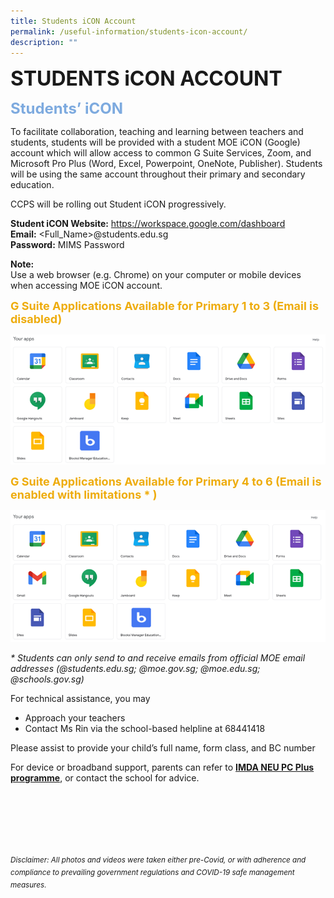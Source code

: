 ```yaml
---
title: Students iCON Account
permalink: /useful-information/students-icon-account/
description: ""
---
```

<b><font size="6">STUDENTS iCON ACCOUNT</font></b>

<b><font size=5 color="#7daadf">Students’ iCON</font></b>

To facilitate collaboration, teaching and learning between teachers and students, students will be provided with a student MOE iCON (Google) account which will allow access to common G Suite Services, Zoom, and Microsoft Pro Plus (Word, Excel, Powerpoint, OneNote, Publisher). Students will be using the same account throughout their primary and secondary education.  
  
CCPS will be rolling out Student iCON progressively.  
  
<b>Student iCON Website:</b> https://workspace.google.com/dashboard  
<b>Email:</b> <Full\_Name>@students.edu.sg  
<b>Password:</b> MIMS Password  
  
<b>Note:</b><br>
Use a web browser (e.g. Chrome) on your computer or mobile devices when accessing MOE iCON account.  
  
  
<b><font size=4 color="#eeac0d">G Suite Applications Available for Primary 1 to 3 (Email is disabled)</font></b>

![](/images/Useful%20Information/Icon%201.png)


<b><font size=4 color="#eeac0d">G Suite Applications Available for Primary 4 to 6 (Email is enabled with limitations * )</font></b>

![](/images/Useful%20Information/Icon%202.png)

<em>* Students can only send to and receive emails from official MOE email addresses (@students.edu.sg; @moe.gov.sg; @moe.edu.sg; @schools.gov.sg)</em>
  
For technical assistance, you may  
 
*   Approach your teachers
*   Contact Ms Rin via the school-based helpline at 68441418

  
Please assist to provide your child’s full name, form class, and BC number  
  
For device or broadband support, parents can refer to <b>[IMDA NEU PC Plus programme](https://www.imda.gov.sg/programme-listing/neu-pc-plus)</b>, or contact the school for advice.


<br><br><br><br><br><br>
<sup>_Disclaimer: All photos and videos were taken either pre-Covid, or with adherence and compliance to prevailing government regulations and COVID-19 safe management measures._</sup>
